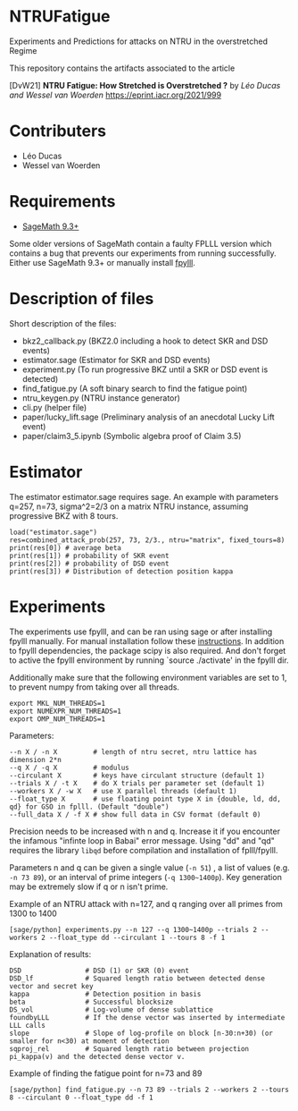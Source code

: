 # NTRUFatigue
Experiments and Predictions for attacks on NTRU in the overstretched Regime


This repository contains the artifacts associated to the article

[DvW21] **NTRU Fatigue: How Stretched is Overstretched ?**
by _Léo Ducas and Wessel van Woerden_
https://eprint.iacr.org/2021/999

# Contributers

* Léo Ducas
* Wessel van Woerden

# Requirements

* [SageMath 9.3+](https://www.sagemath.org/)

Some older versions of SageMath contain a faulty FPLLL version which contains a bug that prevents our experiments from running successfully. Either use SageMath 9.3+ or manually install [fpylll](https://github.com/fplll/fpylll).

# Description of files
Short description of the files:
* bkz2_callback.py (BKZ2.0 including a hook to detect SKR and DSD events)
* estimator.sage (Estimator for SKR and DSD events)
* experiment.py (To run progressive BKZ until a SKR or DSD event is detected)
* find_fatigue.py (A soft binary search to find the fatigue point)
* ntru_keygen.py (NTRU instance generator)
* cli.py (helper file)
* paper/lucky_lift.sage (Preliminary analysis of an anecdotal Lucky Lift event)
* paper/claim3_5.ipynb (Symbolic algebra proof of Claim 3.5) 

# Estimator
The estimator estimator.sage requires sage. An example with parameters q=257, n=73, sigma^2=2/3 on a matrix NTRU instance, assuming progressive BKZ with 8 tours.
```
load("estimator.sage")
res=combined_attack_prob(257, 73, 2/3., ntru="matrix", fixed_tours=8)
print(res[0]) # average beta
print(res[1]) # probability of SKR event
print(res[2]) # probability of DSD event
print(res[3]) # Distribution of detection position kappa
```

# Experiments
The experiments use fpylll, and can be ran using sage or after installing fpylll manually.
For manual installation follow these [instructions](https://github.com/fplll/fpylll).
In addition to fpylll dependencies, the package scipy is also required.
And don't forget to active the fpylll environment by running `source ./activate' in the fpylll dir.

Additionally make sure that the following environment variables are set to 1, to prevent numpy from taking over all threads.

```
export MKL_NUM_THREADS=1
export NUMEXPR_NUM_THREADS=1
export OMP_NUM_THREADS=1
```

Parameters:
```
--n X / -n X         # length of ntru secret, ntru lattice has dimension 2*n
--q X / -q X         # modulus
--circulant X        # keys have circulant structure (default 1)
--trials X / -t X    # do X trials per parameter set (default 1)
--workers X / -w X   # use X parallel threads (default 1)
--float_type X       # use floating point type X in {double, ld, dd, qd} for GSO in fplll. (Default "double")
--full_data X / -f X # show full data in CSV format (default 0)
```
Precision needs to be increased with n and q. Increase it if you encounter the infamous "infinte loop in Babai" error message. Using "dd" and "qd" requires the library `libqd` before compilation and installation of fplll/fpylll.

Parameters n and q can be given a single value (`-n 51`) , a list of values (e.g. `-n 73 89`), or an interval of prime integers (`-q 1300~1400p`). Key generation may be extremely slow if q or n isn't prime.


Example of an NTRU attack with n=127, and q ranging over all primes from 1300 to 1400
```
[sage/python] experiments.py --n 127 --q 1300~1400p --trials 2 --workers 2 --float_type dd --circulant 1 --tours 8 -f 1
```

Explanation of results:
```
DSD                # DSD (1) or SKR (0) event
DSD_lf             # Squared length ratio between detected dense vector and secret key
kappa              # Detection position in basis
beta               # Successful blocksize
DS_vol             # Log-volume of dense sublattice
foundbyLLL         # If the dense vector was inserted by intermediate LLL calls
slope              # Slope of log-profile on block [n-30:n+30) (or smaller for n<30) at moment of detection
sqproj_rel         # Squared length ratio between projection pi_kappa(v) and the detected dense vector v.
```

Example of finding the fatigue point for n=73 and 89
```
[sage/python] find_fatigue.py --n 73 89 --trials 2 --workers 2 --tours 8 --circulant 0 --float_type dd -f 1
```
